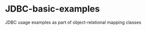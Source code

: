 JDBC-basic-examples
===================

JDBC usage examples as part of object-relational mapping classes
